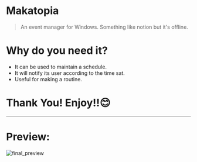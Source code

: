 # Makatopia
> An event manager for Windows. Something like notion but it's offline.
# Why do you need it?
* It can be used to maintain a schedule.
* It will notify its user according to the time sat.
* Useful for making a routine.
# Thank You! Enjoy!!😊
***
# Preview:
![final_preview](https://github.com/BonTear/Makatopia/assets/73626726/24c59c43-ee3b-432b-aa90-fd7fc168f327)
